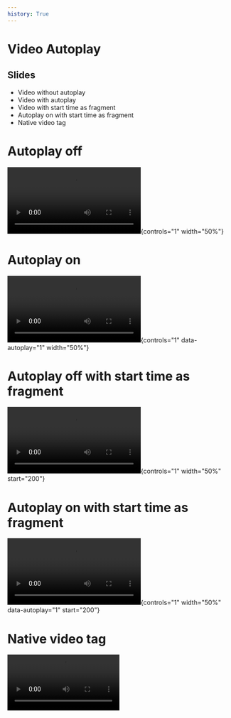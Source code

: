 ```yaml
---
history: True
---
```


# Video Autoplay

## Slides

- Video without autoplay
- Video with autoplay
- Video with start time as fragment
- Autoplay on with start time as fragment
- Native video tag

# Autoplay off

![](pacman-perfect-game.mp4){controls="1" width="50%"}

# Autoplay on

![](pacman-perfect-game.mp4){controls="1" data-autoplay="1" width="50%"}

# Autoplay off with start time as fragment

![](pacman-perfect-game.mp4){controls="1" width="50%" start="200"}

# Autoplay on with start time as fragment

![](pacman-perfect-game.mp4){controls="1" width="50%" data-autoplay="1" start="200"}

# Native video tag

<video style="width:50%;" src="pacman-perfect-game.mp4#t=200" controls data-autoplay></video>
